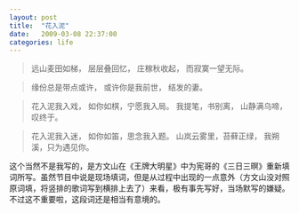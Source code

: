 ```yaml
---
layout: post
title:  "花入泥"
date:   2009-03-08 22:37:00
categories: life
---
```


> 远山麦田如梯，
> 层层叠回忆，
> 庄稼秋收起，
> 而寂寞一望无际。

> 缘份总是带点或许，
> 或许你是我前世，
> 结发的妻。

> 花入泥我入戏，
> 如你如棋，宁愿我入局。
> 我提笔，书别离，
> 山静满乌啼，叹终于。

> 花入泥我入迷，
> 如你如笛，思念我入题。
> 山岚云雾里，苔藓正绿，
> 我朔溪，只为遇见你。

这个当然不是我写的，是方文山在《王牌大明星》中为宪哥的《三日三暝》重新填词所写。虽然节目中说是现场填词，但是从过程中出现的一点意外（方文山没对照原词填，将竖排的歌词写到横排上去了）来看，极有事先写好，当场默写的嫌疑。不过这不重要啦，这段词还是相当有意境的。
